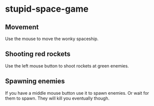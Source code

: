 stupid-space-game
=================

## Movement

Use the mouse to move the wonky spaceship.

## Shooting red rockets

Use the left mouse button to shoot rockets at green enemies.

## Spawning enemies

If you have a middle mouse button use it to spawn enemies. Or wait for them to spawn. They will kill you eventually though.